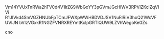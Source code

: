 Vm14YVUxTnRWa2hTV0d4V1lrZG9WbGxYY3pGVmJGcHlWV3RPVlZKclZqVlVi
R1JIVkd4SmVGZHNUbFpTCmJFWXpWWHBDVDJSV1NuRlRiV3hoQ21WcVFUVlJN
bVIzVGxkR1NGZFVNRXREYmtKclpGRTlQUW9LZVhWegoKeGZs

cno